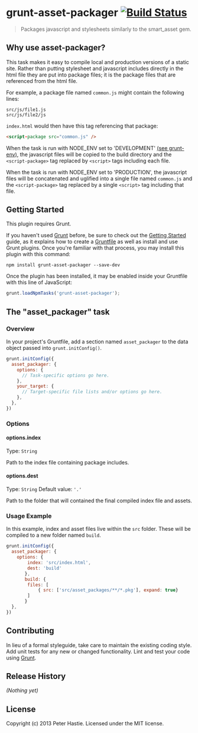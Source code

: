 # grunt-asset-packager [![Build Status](https://travis-ci.org/sillypog/grunt-asset-packager.png?branch=master)](https://travis-ci.org/sillypog/grunt-asset-packager)

> Packages javascript and stylesheets similarly to the smart_asset gem.

## Why use asset-packager?
This task makes it easy to compile local and production versions of a static site. Rather than putting stylesheet and javascript includes directly in the html file they are put into package files; it is the package files that are referenced from the html file.

For example, a package file named `common.js` might contain the following lines:
```
src/js/file1.js
src/js/file2/js
```

`index.html` would then have this tag referencing that package:
```html
<script-package src="common.js" />
```

When the task is run with NODE_ENV set to 'DEVELOPMENT' [(see grunt-env)](https://npmjs.org/package/grunt-env), the javascript files will be copied to the build directory and the `<script-package>` tag replaced by `<script>` tags including each file.

When the task is run with NODE_ENV set to 'PRODUCTION', the javascript files will be concatenated and uglified into a single file named `common.js` and the `<script-package>` tag replaced by a single `<script>` tag including that file.

## Getting Started
This plugin requires Grunt.

If you haven't used [Grunt](http://gruntjs.com/) before, be sure to check out the [Getting Started](http://gruntjs.com/getting-started) guide, as it explains how to create a [Gruntfile](http://gruntjs.com/sample-gruntfile) as well as install and use Grunt plugins. Once you're familiar with that process, you may install this plugin with this command:

```shell
npm install grunt-asset-packager --save-dev
```

Once the plugin has been installed, it may be enabled inside your Gruntfile with this line of JavaScript:

```js
grunt.loadNpmTasks('grunt-asset-packager');
```

## The "asset_packager" task

### Overview
In your project's Gruntfile, add a section named `asset_packager` to the data object passed into `grunt.initConfig()`.

```js
grunt.initConfig({
  asset_packager: {
    options: {
      // Task-specific options go here.
    },
    your_target: {
      // Target-specific file lists and/or options go here.
    },
  },
})
```

### Options

#### options.index
Type: `String`

Path to the index file containing package includes.

#### options.dest
Type: `String`
Default value: `'.'`

Path to the folder that will contained the final compiled index file and assets.

### Usage Example

In this example, index and asset files live within the `src` folder. These will be compiled to a new folder named `build`.

```js
grunt.initConfig({
  asset_packager: {
    options: {
	    index: 'src/index.html',
	    dest: 'build'
	   },
	   build: {
	    files: [
	    	{ src: ['src/asset_packages/**/*.pkg'], expand: true}
	    ]
	   }
  },
})
```

## Contributing
In lieu of a formal styleguide, take care to maintain the existing coding style. Add unit tests for any new or changed functionality. Lint and test your code using [Grunt](http://gruntjs.com/).

## Release History
_(Nothing yet)_

## License
Copyright (c) 2013 Peter Hastie. Licensed under the MIT license.
